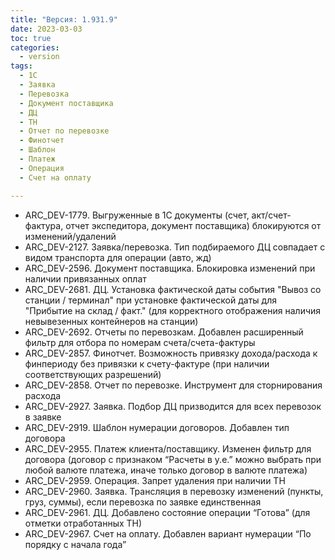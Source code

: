 ```yaml
---
title: "Версия: 1.931.9"
date: 2023-03-03
toc: true
categories:
  - version
tags:
  - 1С
  - Заявка
  - Перевозка
  - Документ поставщика
  - ДЦ
  - ТН
  - Отчет по перевозке
  - Финотчет
  - Шаблон
  - Платеж
  - Операция
  - Счет на оплату

---
```


-   ARC_DEV-1779. Выгруженные в 1С документы (счет, акт/счет-фактура, отчет экспедитора, документ поставщика) блокируются от изменений/удалений
-   ARC_DEV-2127. Заявка/перевозка. Тип подбираемого ДЦ совпадает с видом транспорта для операции (авто, жд)
-   ARC_DEV-2596. Документ поставщика. Блокировка изменений при наличии привязанных оплат
-   ARC_DEV-2681. ДЦ. Установка фактической даты события "Вывоз со станции / терминал" при установке фактической даты для "Прибытие на склад / факт." (для корректного отображения наличия невывезенных контейнеров на станции)
-   ARC_DEV-2692. Отчеты по перевозкам. Добавлен расширенный фильтр для отбора по номерам счета/счета-фактуры
-   ARC_DEV-2857. Финотчет. Возможность привязку дохода/расхода к финпериоду без привязки к счету-фактуре (при наличии соответствующих разрешений)
-   ARC_DEV-2858. Отчет по перевозке. Инструмент для сторнирования расхода
-   ARC_DEV-2927. Заявка. Подбор ДЦ призводится для всех перевозок в заявке 
-   ARC_DEV-2919. Шаблон нумерации договоров. Добавлен тип договора
-   ARC_DEV-2955. Платеж клиента/поставщику. Изменен фильтр для договора (договор с признаком “Расчеты в у.е.” можно выбрать при любой валюте платежа, иначе только договор в валюте платежа)
-   ARC_DEV-2959. Операция. Запрет удаления при наличии ТН
-   ARC_DEV-2960. Заявка. Трансляция в перевозку изменений (пункты, груз, суммы), если перевозка по заявке единственная
-   ARC_DEV-2961. ДЦ. Добавлено состояние операции “Готова” (для отметки отработанных ТН)
-   ARC_DEV-2967. Счет на оплату. Добавлен  вариант нумерации “По порядку с начала года”
